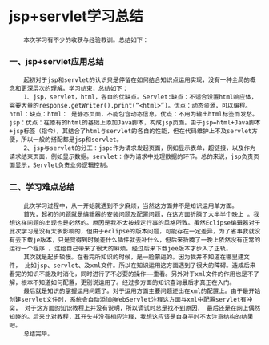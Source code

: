 #   jsp+servlet学习总结
        本次学习有不少的收获与经验教训。总结如下：
### 一、jsp+servlet应用总结
        起初对于jsp和servlet的认识只是停留在如何结合知识点运用实现，没有一种全局的概念和更深层次的理解。学习结束，总结如下：
        1、jsp，servlet，html，各自的优缺点。Servlet:缺点：不适合设置html响应体，需要大量的response.getWriter().print(“<html>”)。优点：动态资源，可以编程。html：缺点：html： 是静态页面，不能包含动态信息。优点：不用为输出html标签而发愁。jsp：优点：在原有的html的基础上添加Java脚本，构成jsp页面。由于jsp=html+Java脚本+jsp标签（指令），其结合了html与servlet的各自的性能，但在代码维护上不及servlet方便，所以一般的搭配都是jsp和servlet。
        2、jsp与servlet的分工：jsp:作为请求发起页面，例如显示表单，超链接，以及作为请求结束页面，例如显示数据。servlet：作为请求中处理数据的环节。总的来说，jsp负责页面显示，Servlet负责业务逻辑控制。
### 二、学习难点总结
        此次学习过程中，从一开始就遇到不少麻烦，当然这方面并不是知识运用单方面。
        首先，起初的问题就是编辑器的安装问题及配置问题，在这方面折腾了大半半个晚上 。我想这样问题的出现也是必然的。原因是我不太按规定行事的风格所致。虽然Eclipse编辑器对于此次学习是没有太多影响的，但由于eclipse的版本问题，可能存在一定差异，为了省事我就没有去下载je版本，只是觉得到时候差什么插件就去补什么，但后来折腾了一晚上依然没有正常的运行一个程序 。这给自己带来了很大的麻烦。经过后来下载jee版本才步入了正轨。
        其次就是起步较慢。在看完所知识的时候，是一脸蒙逼的。因为我并不知道在哪里建文件， 比如jsp、servlet、及xml文件。所以在知识运用这方面遇到了很大的障碍。造成后来看完的知识不能及时消化，同时进行了不必要的操作——重看。另外对于xml文件的作用也是不了解，根本不知道如何配置，更别说运用了。经过多方面的知识查询最后才真正在入门。
        最后就是知识的掌握运用问题了。对于运用方面主要问题还出在xml的配置上。由于最开始创建servlet文件时，系统会自动添加@WebServlet注释这方面与xml中配置servlet有冲突， 对于这方面的知识教程上并没有说明，所以调试时总是找不到原因， 最后还是在网上偶然知晓的。后来比对教程，其开头并没有相应注释，我想这应该是自身平时不太注意结构的结果吧。
        总结完毕。